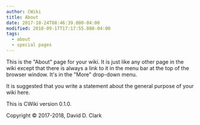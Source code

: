 ```yaml
---
author: CWiki
title: About
date: 2017-10-24T08:46:39.000-04:00
modified: 2018-09-17T17:17:55.088-04:00
tags:
  - about
  - special pages
---
```





This is the "About" page for your wiki. It is just like any other page in the wiki except that there is always a link to it in the menu bar at the top of the browser window. It's in the "More" drop-down menu.

It is suggested that you write a statement about the general purpose of your wiki here.

This is CWiki version 0.1.0.

Copyright © 2017-2018, David D. Clark